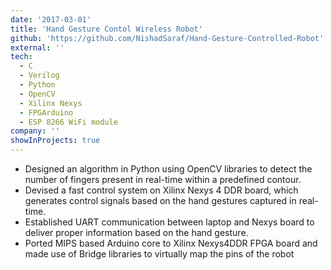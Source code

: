 ```yaml
---
date: '2017-03-01'
title: 'Hand Gesture Contol Wireless Robot'
github: 'https://github.com/NishadSaraf/Hand-Gesture-Controlled-Robot'
external: ''
tech:
  - C
  - Verilog
  - Python
  - OpenCV
  - Xilinx Nexys
  - FPGArduino
  - ESP 8266 WiFi module
company: ''
showInProjects: true
---
```


- Designed an algorithm in Python using OpenCV libraries to detect the number of fingers present in real-time within a predefined contour.
- Devised a fast control system on Xilinx Nexys 4 DDR board, which generates control signals based on the hand gestures captured in real-time.
- Established UART communication between laptop and Nexys board to deliver proper information based on the hand gesture.
- Ported MIPS based Arduino core to Xilinx Nexys4DDR FPGA board and made use of Bridge libraries to virtually map the pins of the robot
